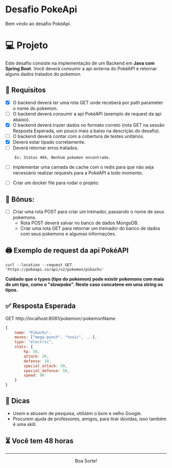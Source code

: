 # Desafio PokeApi

Bem vindo ao desafio PokeApi.

# 💻 Projeto
Este desafio consiste na implementação de um Backend em **Java com Spring Boot**. Você deverá consumir a api externa do PokéAPI e retornar alguns dados tratados do pokemon.

## 🚧 Requisitos
- [x] O backend deverá ter uma rota GET onde receberá por path parameter o nome do pokemon.
- [ ] O backend deverá consumir a api PokéAPI (exemplo de request da api abaixo).
- [x] O backend deverá trazer dados no formato correto (rota GET na sessão Resposta Esperada, um pouco mais a baixo na descrição do desafio).
- [ ] O backend deverá contar com a cobertura de testes unitários.
- [x] Deverá estar tipado corretamente.
- [ ] Deverá retornar erros tratados.
```
    Ex: Status 404, Nenhum pokemon encontrado.
```
- [ ] Implementar uma camada de cache com o redis para que não seja necessário realizar requests para a PokéAPI a todo momento. 
- [ ] Criar um docker file para rodar o projeto.


## 🎉 Bônus:
- [ ] Criar uma rota POST para criar um treinador, passando o nome de seus pokemons.
  - Rota POST deverá salvar no banco de dados MongoDB.
  - Criar uma rota GET para retornar um treinador do banco de dados com seus pokemons e algumas informações.

## 🖨️ Exemplo de request da api PokéAPI
`curl --location --request GET 'https://pokeapi.co/api/v2/pokemon/pikachu'`

**Cuidado que o types (tipo do pokemon) pode existir pokemons com mais de um tipo, como o "slowpoke". Neste caso concatene em uma string os tipos.**

## ✅ Resposta Esperada
GET http://localhost:8081/pokemon/:pokemonName

```javascript
{
	name: "Pikachu",
	moves: ["mega-punch", "toxic", ...],
	type: "electric",
	stats: {
		hp: 50,
		attack: 20,
		defense: 10,
		special_attack: 50,
		special_defense: 50,
		speed: 90
	}
} 
```


## 📖 Dicas
- Usem e abusem de pesquisa, utilizem o bom e velho Google.
- Procurem ajuda de professores, amigos, para tirar dúvidas, isso também é uma skill.

## ⏳ Você tem 48 horas
---

<p align="center">Boa Sorte!</p>

